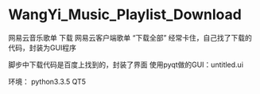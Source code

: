 # WangYi_Music_Playlist_Download
网易云音乐歌单 下载
网易云客户端歌单 “下载全部”  经常卡住，自己找了下载的代码，封装为GUI程序

脚步中下载代码是百度上找到的，封装了界面
使用pyqt做的GUI：untitled.ui

环境：
python3.3.5
QT5
